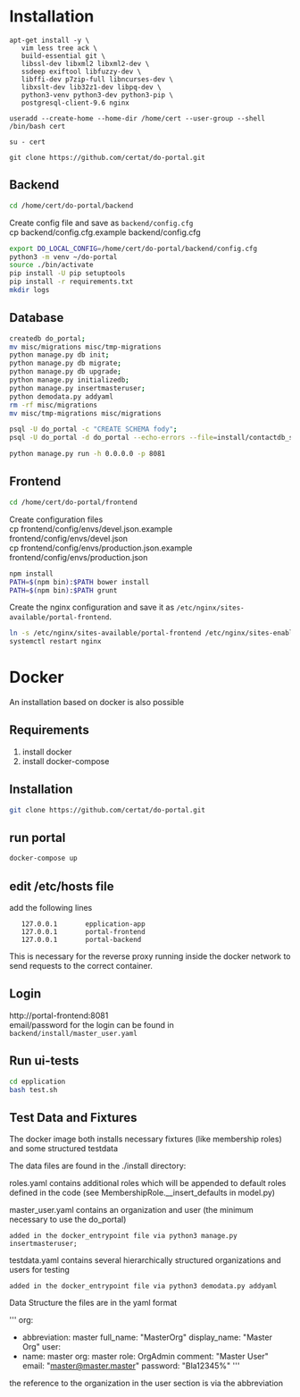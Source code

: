 # Installation

```
apt-get install -y \
   vim less tree ack \
   build-essential git \
   libssl-dev libxml2 libxml2-dev \
   ssdeep exiftool libfuzzy-dev \
   libffi-dev p7zip-full libncurses-dev \
   libxslt-dev lib32z1-dev libpq-dev \
   python3-venv python3-dev python3-pip \
   postgresql-client-9.6 nginx

useradd --create-home --home-dir /home/cert --user-group --shell /bin/bash cert

su - cert

git clone https://github.com/certat/do-portal.git
```

## Backend

```bash
cd /home/cert/do-portal/backend
```

Create config file and save as `backend/config.cfg`  
cp backend/config.cfg.example backend/config.cfg

```bash
export DO_LOCAL_CONFIG=/home/cert/do-portal/backend/config.cfg
python3 -m venv ~/do-portal
source ./bin/activate
pip install -U pip setuptools
pip install -r requirements.txt
mkdir logs
```

## Database

```bash
createdb do_portal;
mv misc/migrations misc/tmp-migrations
python manage.py db init;
python manage.py db migrate;
python manage.py db upgrade;
python manage.py initializedb;
python manage.py insertmasteruser;
python demodata.py addyaml
rm -rf misc/migrations
mv misc/tmp-migrations misc/migrations

psql -U do_portal -c "CREATE SCHEMA fody";
psql -U do_portal -d do_portal --echo-errors --file=install/contactdb_schema_only.pgdump

python manage.py run -h 0.0.0.0 -p 8081
```

## Frontend

```bash
cd /home/cert/do-portal/frontend
```

Create configuration files  
cp frontend/config/envs/devel.json.example frontend/config/envs/devel.json  
cp frontend/config/envs/production.json.example frontend/config/envs/production.json  

```bash
npm install
PATH=$(npm bin):$PATH bower install
PATH=$(npm bin):$PATH grunt
```
Create the nginx configuration and save it as `/etc/nginx/sites-available/portal-frontend`.

```bash
ln -s /etc/nginx/sites-available/portal-frontend /etc/nginx/sites-enabled/portal-frontend
systemctl restart nginx
```

# Docker

An installation based on docker is also possible

## Requirements
 1) install docker
 2) install docker-compose

## Installation
```bash
git clone https://github.com/certat/do-portal.git
```
## run portal
```bash
docker-compose up
```
## edit /etc/hosts file

add the following lines

```
   127.0.0.1       epplication-app
   127.0.0.1       portal-frontend
   127.0.0.1       portal-backend
```

This is necessary for the reverse proxy running inside the docker network
to send requests to the correct container.

## Login
http://portal-frontend:8081  
email/password for the login can be found in `backend/install/master_user.yaml`

## Run ui-tests
```bash
cd epplication
bash test.sh
```

## Test Data and Fixtures

The docker image both installs necessary fixtures (like membership roles) and some structured testdata

The data files are found in the ./install directory:

roles.yaml
    contains additional roles which will be appended to default roles defined in the code (see MembershipRole.__insert_defaults in model.py)


master_user.yaml
    contains an organization and user (the minimum necessary to use the do_portal)

    added in the docker_entrypoint file via python3 manage.py insertmasteruser;


testdata.yaml
    contains several hierarchically structured organizations and users for testing

    added in the docker_entrypoint file via python3 demodata.py addyaml

Data Structure
the files are in the yaml format

'''
org:
  - abbreviation: master
    full_name: "MasterOrg"
    display_name: "Master Org"
user:
  - name: master
    org: master
    role: OrgAdmin
    comment: "Master User"
    email: "master@master.master"
    password: "Bla12345%"
'''

the reference to the organization in the user section is via the abbreviation




